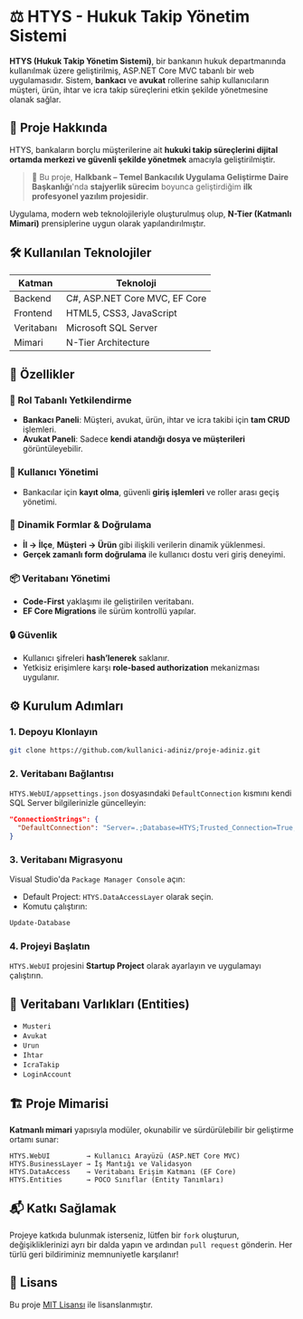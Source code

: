 
# ⚖️ HTYS - Hukuk Takip Yönetim Sistemi

**HTYS (Hukuk Takip Yönetim Sistemi)**, bir bankanın hukuk departmanında kullanılmak üzere geliştirilmiş, ASP.NET Core MVC tabanlı bir web uygulamasıdır. Sistem, **bankacı** ve **avukat** rollerine sahip kullanıcıların müşteri, ürün, ihtar ve icra takip süreçlerini etkin şekilde yönetmesine olanak sağlar.

## 📌 Proje Hakkında

HTYS, bankaların borçlu müşterilerine ait **hukuki takip süreçlerini dijital ortamda merkezi ve güvenli şekilde yönetmek** amacıyla geliştirilmiştir.

> 🏢 Bu proje, **Halkbank – Temel Bankacılık Uygulama Geliştirme Daire Başkanlığı**'nda **stajyerlik sürecim** boyunca geliştirdiğim **ilk profesyonel yazılım projesidir**.

Uygulama, modern web teknolojileriyle oluşturulmuş olup, **N-Tier (Katmanlı Mimari)** prensiplerine uygun olarak yapılandırılmıştır.

## 🛠️ Kullanılan Teknolojiler

| Katman       | Teknoloji                          |
|--------------|------------------------------------|
| Backend      | C#, ASP.NET Core MVC, EF Core      |
| Frontend     | HTML5, CSS3, JavaScript            |
| Veritabanı   | Microsoft SQL Server               |
| Mimari       | N-Tier Architecture                |

## 🚀 Özellikler

### 👥 Rol Tabanlı Yetkilendirme
- **Bankacı Paneli**: Müşteri, avukat, ürün, ihtar ve icra takibi için **tam CRUD** işlemleri.
- **Avukat Paneli**: Sadece **kendi atandığı dosya ve müşterileri** görüntüleyebilir.

### 🔐 Kullanıcı Yönetimi
- Bankacılar için **kayıt olma**, güvenli **giriş işlemleri** ve roller arası geçiş yönetimi.

### 🧠 Dinamik Formlar & Doğrulama
- **İl → İlçe**, **Müşteri → Ürün** gibi ilişkili verilerin dinamik yüklenmesi.
- **Gerçek zamanlı form doğrulama** ile kullanıcı dostu veri giriş deneyimi.

### 📦 Veritabanı Yönetimi
- **Code-First** yaklaşımı ile geliştirilen veritabanı.
- **EF Core Migrations** ile sürüm kontrollü yapılar.

### 🔒 Güvenlik
- Kullanıcı şifreleri **hash’lenerek** saklanır.
- Yetkisiz erişimlere karşı **role-based authorization** mekanizması uygulanır.

## ⚙️ Kurulum Adımları

### 1. Depoyu Klonlayın
```bash
git clone https://github.com/kullanici-adiniz/proje-adiniz.git
```

### 2. Veritabanı Bağlantısı
`HTYS.WebUI/appsettings.json` dosyasındaki `DefaultConnection` kısmını kendi SQL Server bilgilerinizle güncelleyin:
```json
"ConnectionStrings": {
  "DefaultConnection": "Server=.;Database=HTYS;Trusted_Connection=True;"
}
```

### 3. Veritabanı Migrasyonu
Visual Studio'da `Package Manager Console` açın:

- Default Project: `HTYS.DataAccessLayer` olarak seçin.
- Komutu çalıştırın:
```bash
Update-Database
```

### 4. Projeyi Başlatın
`HTYS.WebUI` projesini **Startup Project** olarak ayarlayın ve uygulamayı çalıştırın.

## 🧱 Veritabanı Varlıkları (Entities)

- `Musteri`
- `Avukat`
- `Urun`
- `Ihtar`
- `IcraTakip`
- `LoginAccount`

## 🏗️ Proje Mimarisi

**Katmanlı mimari** yapısıyla modüler, okunabilir ve sürdürülebilir bir geliştirme ortamı sunar:

```
HTYS.WebUI         → Kullanıcı Arayüzü (ASP.NET Core MVC)
HTYS.BusinessLayer → İş Mantığı ve Validasyon
HTYS.DataAccess    → Veritabanı Erişim Katmanı (EF Core)
HTYS.Entities      → POCO Sınıflar (Entity Tanımları)
```

## 📬 Katkı Sağlamak

Projeye katkıda bulunmak isterseniz, lütfen bir `fork` oluşturun, değişikliklerinizi ayrı bir dalda yapın ve ardından `pull request` gönderin. Her türlü geri bildiriminiz memnuniyetle karşılanır!

## 📄 Lisans

Bu proje [MIT Lisansı](LICENSE) ile lisanslanmıştır.
